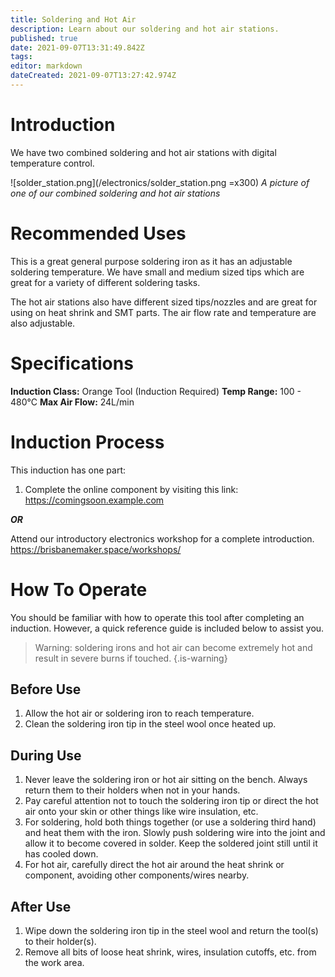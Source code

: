 ```yaml
---
title: Soldering and Hot Air
description: Learn about our soldering and hot air stations.
published: true
date: 2021-09-07T13:31:49.842Z
tags: 
editor: markdown
dateCreated: 2021-09-07T13:27:42.974Z
---
```


# Introduction
We have two combined soldering and hot air stations with digital temperature control.

![solder_station.png](/electronics/solder_station.png =x300)
*A picture of one of our combined soldering and hot air stations*

# Recommended Uses
This is a great general purpose soldering iron as it has an adjustable soldering temperature. We have small and medium sized tips which are great for a variety of different soldering tasks.

The hot air stations also have different sized tips/nozzles and are great for using on heat shrink and SMT parts. The air flow rate and temperature are also adjustable.

# Specifications
**Induction Class:** Orange Tool (Induction Required)
**Temp Range:** 100 - 480°C
**Max Air Flow:** 24L/min

# Induction Process
This induction has one part:

1. Complete the online component by visiting this link: https://comingsoon.example.com

***OR***

Attend our introductory electronics workshop for a complete introduction. https://brisbanemaker.space/workshops/

# How To Operate
You should be familiar with how to operate this tool after completing an induction. However, a quick reference guide is included below to assist you.

> Warning: soldering irons and hot air can become extremely hot and result in severe burns if touched.
{.is-warning}


## Before Use
1. Allow the hot air or soldering iron to reach temperature.
2. Clean the soldering iron tip in the steel wool once heated up.

## During Use
1. Never leave the soldering iron or hot air sitting on the bench. Always return them to their holders when not in your hands.
2. Pay careful attention not to touch the soldering iron tip or direct the hot air onto your skin or other things like wire insulation, etc.
3. For soldering, hold both things together (or use a soldering third hand) and heat them with the iron. Slowly push soldering wire into the joint and allow it to become covered in solder. Keep the soldered joint still until it has cooled down.
4. For hot air, carefully direct the hot air around the heat shrink or component, avoiding other components/wires nearby. 

## After Use
1. Wipe down the soldering iron tip in the steel wool and return the tool(s) to their holder(s).
2. Remove all bits of loose heat shrink, wires, insulation cutoffs, etc. from the work area.